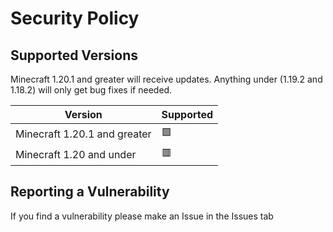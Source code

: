 # Security Policy

## Supported Versions

Minecraft 1.20.1 and greater will receive updates. Anything under (1.19.2 and 1.18.2) will only get bug fixes if needed.

| Version | Supported          |
| ------- | ------------------ |
|  Minecraft 1.20.1 and greater | 🟩 |
|  Minecraft 1.20 and under  | 🟥 |


## Reporting a Vulnerability

If you find a vulnerability please make an Issue in the Issues tab
